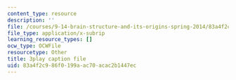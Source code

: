 ```yaml
---
content_type: resource
description: ''
file: /courses/9-14-brain-structure-and-its-origins-spring-2014/83a4f2c986f0199aac70acac2b1447ec_555125.srt
file_type: application/x-subrip
learning_resource_types: []
ocw_type: OCWFile
resourcetype: Other
title: 3play caption file
uid: 83a4f2c9-86f0-199a-ac70-acac2b1447ec
---
```


